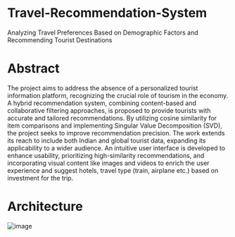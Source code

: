 # Travel-Recommendation-System
Analyzing Travel Preferences Based on Demographic Factors and Recommending Tourist Destinations

# Abstract

The project aims to address the absence of a personalized tourist information platform, recognizing the crucial role of tourism in the economy. A hybrid recommendation system, combining content-based and collaborative filtering approaches, is proposed to provide tourists with accurate and tailored recommendations. By utilizing cosine similarity for item comparisons and implementing Singular Value Decomposition (SVD), the project seeks to improve recommendation precision. The work extends its reach to include both Indian and global tourist data, expanding its applicability to a wider audience. An intuitive user interface is developed to enhance usability, prioritizing high-similarity recommendations, and incorporating visual content like images and videos to enrich the user experience and suggest hotels, travel type (train, airplane etc.)  based on investment for the trip.

# Architecture
![image](https://github.com/user-attachments/assets/195c603d-b799-4d00-b539-c60c5792f9b4)

